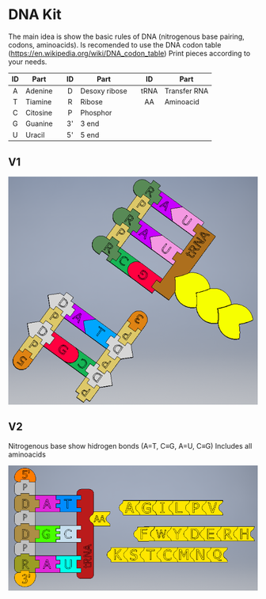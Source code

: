 # DNA Kit

The main idea is show the basic rules of DNA (nitrogenous base pairing, codons, aminoacids). 
Is recomended to use the DNA codon table (https://en.wikipedia.org/wiki/DNA_codon_table) 
Print pieces according to your needs.



| ID      | Part          |      | ID      | Part          |      | ID      | Part |      
| :-----: | ------------- |------| :-----: | ------------- |------|:-----: | ------------- |
| A       | Adenine       |      | D       | Desoxy ribose |      | tRNA    | Transfer RNA  |
| T       | Tiamine       |      | R       | Ribose        |      |AA       | Aminoacid     |
| C       | Citosine      |      | P       | Phosphor      |      
| G       | Guanine       |      | 3'      | 3 end         |
| U       | Uracil        |      | 5'      | 5 end         |
      



## V1
![DNA](https://github.com/Curedbio/3D-Printer/blob/master/DNA/DNA%20kit.png)

## V2
Nitrogenous base show hidrogen bonds (A=T, C≡G, A=U, C≡G)
Includes all aminoacids


![DNA](https://github.com/Curedbio/3D-Printer/blob/master/DNA/ADN_AA_V2.png)
